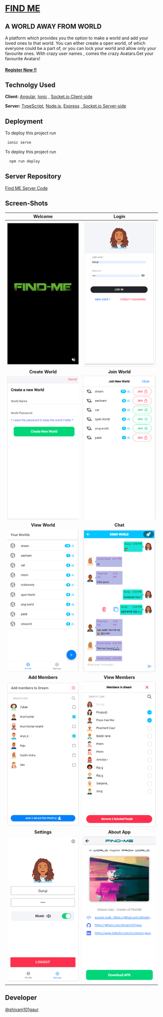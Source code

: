 
#       **[FIND ME](https://find-me0.web.app)**  
## A WORLD AWAY FROM WORLD
A platform which provides you the option to make a world and add your loved ones to that world.
You can either create a open world, of which everyone could be a part of, or you can lock your world and allow only your favourite ones.
With crazy user names , comes the crazy Avatars.Get your favourite Avatars! 
#### **[Register Now !! ](https://find-me0.web.app)**



## Technolgy Used

**Client:** [Angular](https://angular.io/), [Ionic](https://ionicframework.com/docs/angular/overview) ,  [Socket.io Client-side](https://socket.io/docs/v4/client-api/)

**Server:** [TypeScript](https://www.typescriptlang.org/), [ Node.js](https://nodejs.org/en/docs/), [Express](https://www.npmjs.com/package/express) ,[ Socket.io Server-side](https://socket.io/docs/v4/server-api/)

  
## Deployment
 To deploy this project run
 
```bash
 ionic serve
```

To deploy this project run

```bash
  npm run deploy
```

## **Server Repository**
[Find ME Server Code](https://github.com/shivam101gaur/findme-server)
  


## Screen-Shots

**Welcome**       |  **Login**
:-------------------------:|:-------------------------:
![App Screenshot](src/assets/screen-shots/welcome.png)|![App Screenshot](src/assets/screen-shots/login.png)
**Create World**         |  **Join World**
![App Screenshot](src/assets/screen-shots/createworld.png)|![App Screenshot](src/assets/screen-shots/joinworld.png)
**View World**          |  **Chat** 
![App Screenshot](src/assets/screen-shots/worlds.png)|![App Screenshot](src/assets/screen-shots/chat.png)
**Add Members**         |  **View Members** 
![App Screenshot](src/assets/screen-shots/addmember.png)|![App Screenshot](src/assets/screen-shots/viewmembers.png)
**Settings** | **About App**
![App Screenshot](src/assets/screen-shots/settings.png)|![App Screenshot](src/assets/screen-shots/aboutapp.png)

## Developer
[@shivam101gaur](https://www.github.com/shivam101gaur)
  
  